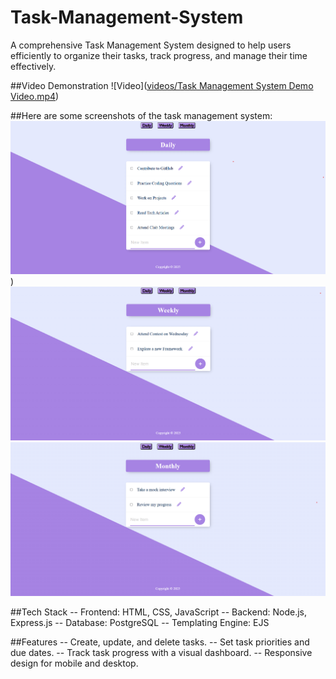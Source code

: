 # Task-Management-System

A comprehensive Task Management System designed to help users efficiently to organize their tasks, track progress, and manage their time effectively.

##Video Demonstration
![Video]([videos/Task Management System Demo Video.mp4](https://github.com/pratikdeoke/Task-Management-System/blob/main/videos/Task%20Management%20System%20Demo%20Video.mp4))

##Here are some screenshots of the task management system:
![Daily Tasks Image](https://github.com/pratikdeoke/Task-Management-System/blob/main/screenshots/homepage_a.png))
![Weekly Tasks Image](https://github.com/pratikdeoke/Task-Management-System/blob/main/screenshots/homepage_b.png)
![Monthly Tasks Image](https://github.com/pratikdeoke/Task-Management-System/blob/main/screenshots/homepage_c.png)

##Tech Stack
-- Frontend: HTML, CSS, JavaScript
-- Backend: Node.js, Express.js
-- Database: PostgreSQL
-- Templating Engine: EJS

##Features
-- Create, update, and delete tasks.
-- Set task priorities and due dates.
-- Track task progress with a visual dashboard.
-- Responsive design for mobile and desktop.
